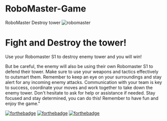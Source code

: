 # RoboMaster-Game
RoboMaster Destroy tower
![robomaster](https://user-images.githubusercontent.com/48949523/212458015-788ce021-26fd-4c16-a122-0dab4f667e62.jpg)

# Fight and Destroy the tower! 
Use your Robomaster S1 to destroy enemy tower and you will win!
 
 But be careful, the enemy will also be using their own Robomaster S1 to defend their tower. Make sure to use your weapons and tactics effectively to outsmart them. Remember to keep an eye on your surroundings and stay alert for any incoming enemy attacks. Communication with your team is key to success, coordinate your moves and work together to take down the enemy tower. Don't hesitate to ask for help or assistance if needed. Stay focused and stay determined, you can do this! Remember to have fun and enjoy the game."
 
 [![forthebadge](https://forthebadge.com/images/badges/made-with-python.svg)](https://forthebadge.com)
 [![forthebadge](https://forthebadge.com/images/badges/powered-by-electricity.svg)](https://forthebadge.com)
 [![forthebadge](https://forthebadge.com/images/badges/you-didnt-ask-for-this.svg)](https://forthebadge.com)
  


